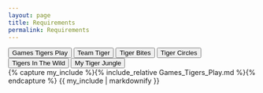 ```yaml
---
layout: page
title: Requirements
permalink: Requirements
---
```


<html>
<title>W3.CSS</title>
<meta name="viewport" content="width=device-width, initial-scale=1">
<link rel="stylesheet" href="https://www.w3schools.com/w3css/4/w3.css">
<body>


<div class="w3-bar w3-orange">
  <button class="w3-bar-item w3-button" onclick="openCity('Games Tigers Play')">Games Tigers Play</button>
  <button class="w3-bar-item w3-button" onclick="openCity('Team Tiger')">Team Tiger</button>
  <button class="w3-bar-item w3-button" onclick="openCity('Tiger Bites')">Tiger Bites</button>
  <button class="w3-bar-item w3-button" onclick="openCity('Tiger Circles')">Tiger Circles</button>
  <button class="w3-bar-item w3-button" onclick="openCity('Tigers In The Wild')">Tigers In The Wild</button>
  <button class="w3-bar-item w3-button" onclick="openCity('My Tiger Jungle')">My Tiger Jungle</button>
</div>

<div id="Games Tigers Play" class="w3-container city">
{% capture my_include %}{% include_relative Games_Tigers_Play.md %}{% endcapture %}
{{ my_include | markdownify }}
</div>

<div id="Team Tiger" class="w3-container city" style="display:none">
{% capture my_include %}{% include_relative Team_Tiger.md %}{% endcapture %}
{{ my_include | markdownify }}
</div>

<div id="Tiger Bites" class="w3-container city" style="display:none">
{% capture my_include %}{% include_relative Tiger_Bites.md %}{% endcapture %}
{{ my_include | markdownify }}
</div>

<div id="Tiger Circles" class="w3-container city" style="display:none">
{% capture my_include %}{% include_relative Tiger_Circles_Duty_To_God.md %}{% endcapture %}
{{ my_include | markdownify }}
</div>

<div id="Tigers In The Wild" class="w3-container city" style="display:none">
{% capture my_include %}{% include_relative Tigers_In_Wild.md %}{% endcapture %}
{{ my_include | markdownify }}
</div>
<div id="My Tiger Jungle" class="w3-container city" style="display:none">
{% capture my_include %}{% include_relative My_Tiger_Jungle.md %}{% endcapture %}
{{ my_include | markdownify }}
</div>


<script>
function openCity(cityName) {
  var i;
  var x = document.getElementsByClassName("city");
  for (i = 0; i < x.length; i++) {
    x[i].style.display = "none";  
  }
  document.getElementById(cityName).style.display = "block";  
}
</script>

</body>
</html>
